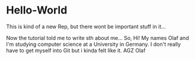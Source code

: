 # Hello-World
This is kind of a new Rep, but there wont be important stuff in it...

Now the tutorial told me to write sth about me...
  So, Hi!
  My names Olaf and I'm studying computer science at a University in Germany.
  I don't really have to get myself into Git but i kinda felt like it.
  AGZ
  Olaf
